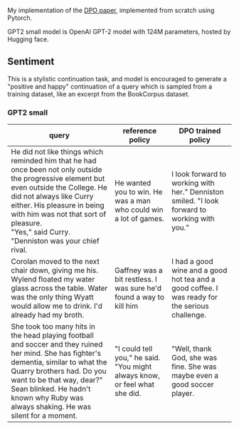 
My implementation of the [DPO paper](https://arxiv.org/abs/2305.18290), implemented from scratch using Pytorch.


GPT2 small model is OpenAI GPT-2 model with 124M parameters, hosted by Hugging face.

## Sentiment
This is a stylistic continuation task, and model is encouraged to generate a "positive and happy" continuation of a query which is sampled from a training dataset, like an excerpt from the BookCorpus dataset.

### GPT2 small


| query                                                                                                                                                                                                                                                                                            |  reference policy                                                          | DPO trained policy                                                                             |
| ------------------------------------------------------------------------------------------------------------------------------------------------------------------------------------------------------------------------------------------------------------------------------------------------ | -------------------------------------------------------------------------- |------------------------------------------------------------------------------------------------|
| He did not like things which reminded him that he had once been not only outside the progressive element but even outside the College. He did not always like Curry either. His pleasure in being with him was not that sort of pleasure.<br>"Yes," said Curry. "Denniston was your chief rival. | He wanted you to win. He was a man who could win a lot of games.           | I look forward to working with her." Denniston smiled. "I look forward to working with you."   |
| Corolan moved to the next chair down, giving me his. Wylend floated my water glass across the table. Water was the only thing Wyatt would allow me to drink. I'd already had my broth.                                                                                                           | Gaffney was a bit restless. I was sure he'd found a way to kill him        | I had a good wine and a good hot tea and a good coffee. I was ready for the serious challenge. |
| She took too many hits in the head playing football and soccer and they ruined her mind. She has fighter's dementia, similar to what the Quarry brothers had. Do you want to be that way, dear?"<br>Sean blinked. He hadn't known why Ruby was always shaking. He was silent for a moment.       |  "I could tell you," he said. "You might always know, or feel what she did.| "Well, thank God, she was fine. She was maybe even a good soccer player.                       |

